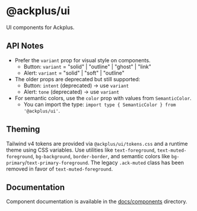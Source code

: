 # @ackplus/ui

UI components for Ackplus.

## API Notes

- Prefer the `variant` prop for visual style on components.
  - Button: `variant` = "solid" | "outline" | "ghost" | "link"
  - Alert: `variant` = "solid" | "soft" | "outline"
- The older props are deprecated but still supported:
  - Button: `intent` (deprecated) → use `variant`
  - Alert: `tone` (deprecated) → use `variant`
- For semantic colors, use the `color` prop with values from `SemanticColor`.
  - You can import the type: `import type { SemanticColor } from '@ackplus/ui'`.

## Theming

Tailwind v4 tokens are provided via `@ackplus/ui/tokens.css` and a runtime theme using CSS variables. Use utilities like `text-foreground`, `text-muted-foreground`, `bg-background`, `border-border`, and semantic colors like `bg-primary`/`text-primary-foreground`. The legacy `.ack-muted` class has been removed in favor of `text-muted-foreground`.

## Documentation

Component documentation is available in the [docs/components](../../docs/components) directory.
